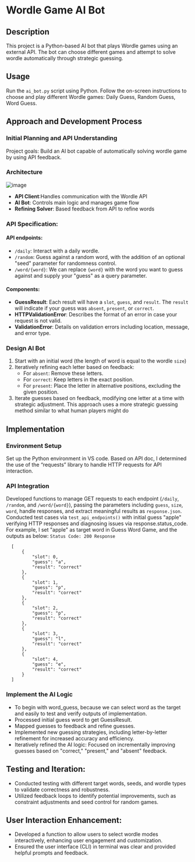 # Wordle Game AI Bot
## Description
This project is a Python-based AI bot that plays Wordle games using an external API. The bot can choose different games and attempt to solve wordle automatically through strategic guessing.

## Usage
Run the `ai_bot.py` script using Python.
Follow the on-screen instructions to choose and play different Wordle games: Daily Guess, Random Guess, Word Guess.

## Approach and Development Process
### Initial Planning and API Understanding
Project goals: Build an AI bot capable of automatically solving wordle game by using API feedback. 

### Architecture
![image](https://github.com/user-attachments/assets/31a8a7f8-b0fb-4bac-ae37-ac28ddb6d31e)

- **API Client**:Handles communication with the Wordle API
- **AI Bot**: Controls main logic and manages game flow
- **Refining Solver**: Based feedback from API to refine words

### API Specification:
#### API endpoints:
- `/daily`: Interact with a daily wordle.
- `/random`: Guess against a random word, with the addition of an optional "seed" parameter for randomness control.
- `/word/{word}`: We can replace `{word}` with the word you want to guess against and supply your "guess" as a query parameter.

#### Components:
- **GuessResult**: Each result will have a `slot`, `guess`, and `result`. The `result` will indicate if your guess was `absent`, `present`, or `correct`.
- **HTTPValidationError**: Describes the format of an error in case your request is not valid.
- **ValidationError**: Details on validation errors including location, message, and error type.

### Design AI Bot
1. Start with an initial word (the length of word is equal to the wordle `size`)
2. Iteratively refining each letter based on feedback: 
    - For `absent`: Remove these letters.
    - For `correct`: Keep letters in the exact position.
    - For `present`: Place the letter in alternative positions, excluding the given position.
3. Iterate guesses based on feedback, modifying one letter at a time with strategic adjustment. This approach uses a more strategic guessing method similar to what human players might do

## Implementation
### Environment Setup
Set up the Python environment in VS code. Based on API doc, I determined the use of the “requests” library to handle HTTP requests for API interaction.

### API Integration
Developed functions to manage GET requests to each endpoint (`/daily`, `/random`, and `/word/{word}`), passing the parameters including `guess`, `size`, `word`, handle responses, and extract meaningful results as `response.json`.
Conducted test cases via `test_api_endpoints()` with initial guess "apple" verifying HTTP responses and diagnosing issues via response.status_code. For example, I set "apple" as target word in Guess Word Game, and the outputs as below:
`Status Code: 200 Response`


      [
          {
              "slot": 0,
              "guess": "a",
              "result": "correct"
          },
          {
              "slot": 1,
              "guess": "p",
              "result": "correct"
          },
          {
              "slot": 2,
              "guess": "p",
              "result": "correct"
          },
          {
              "slot": 3,
              "guess": "l",
              "result": "correct"
          },
          {
              "slot": 4,
              "guess": "e",
              "result": "correct"
          }
      ]

### Implement the AI Logic
- To begin with word_guess, because we can select word as the target and easily to test and verify outputs of implementation.
- Processed initial guess word to get GuessResult. 
- Mapped guesses to feedback and refine guesses.
- Implemented new guessing strategies, including letter-by-letter refinement for increased accuracy and efficiency. 
- Iteratively refined the AI logic: Focused on incrementally improving guesses based on "correct," "present," and "absent" feedback.

## Testing and Iteration:
- Conducted testing with different target words, seeds, and wordle types to validate correctness and robustness.
- Utilized feedback loops to identify potential improvements, such as constraint adjustments and seed control for random games.

## User Interaction Enhancement:
- Developed a function to allow users to select wordle modes interactively, enhancing user engagement and customization.
- Ensured the user interface (CLI) in terminal was clear and provided helpful prompts and feedback.
